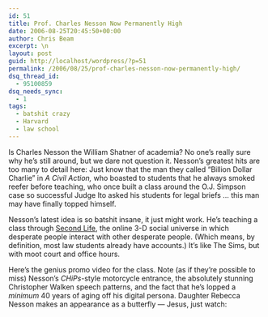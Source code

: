 ```yaml
---
id: 51
title: Prof. Charles Nesson Now Permanently High
date: 2006-08-25T20:45:50+00:00
author: Chris Beam
excerpt: \n
layout: post
guid: http://localhost/wordpress/?p=51
permalink: /2006/08/25/prof-charles-nesson-now-permanently-high/
dsq_thread_id:
  - 95100859
dsq_needs_sync:
  - 1
tags:
  - batshit crazy
  - Harvard
  - law school
---
```

Is Charles Nesson the William Shatner of academia? No one&#8217;s really sure why he&#8217;s still around, but we dare not question it. Nesson&#8217;s greatest hits are too many to detail here: Just know that the man they called &#8220;Billion Dollar Charlie&#8221; in _A Civil Action,_ who boasted to students that he always smoked reefer before teaching, who once built a class around the O.J. Simpson case so successful Judge Ito asked his students for legal briefs &#8230; this man may have finally topped himself.

Nesson&#8217;s latest idea is so batshit insane, it just might work. He&#8217;s teaching a class through [Second Life](http://secondlife.com/), the online 3-D social universe in which desperate people interact with other desperate people. (Which means, by definition, most law students already have accounts.) It&#8217;s like The Sims, but with moot court and office hours.

Here&#8217;s the genius promo video for the class. Note (as if they&#8217;re possible to miss) Nesson&#8217;s _CHiPs_-style motorcycle entrance, the absolutely stunning Christopher Walken speech patterns, and the fact that he&#8217;s lopped a _minimum_ 40 years of aging off his digital persona. Daughter Rebecca Nesson makes an appearance as a butterfly &#8212; Jesus, just watch: